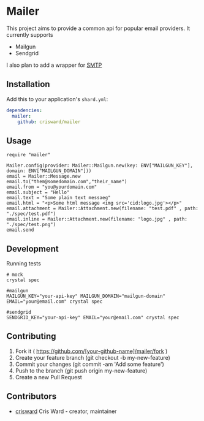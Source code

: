 # Mailer

This project aims to provide a common api for popular email providers. It currently supports
* Mailgun
* Sendgrid

I also plan to add a wrapper for [SMTP](https://github.com/arcage/crystal-email)

## Installation

Add this to your application's `shard.yml`:

```yaml
dependencies:
  mailer:
    github: crisward/mailer
```

## Usage

```crystal
require "mailer"

Mailer.config(provider: Mailer::Mailgun.new(key: ENV["MAILGUN_KEY"], domain: ENV["MAILGUN_DOMAIN"]))
email = Mailer::Message.new
email.to("them@somedomain.com","their_name")
email.from = "you@yourdomain.com"
email.subject = "Hello"
email.text = "Some plain text messaeg"
email.html = "<p>Some html message <img src='cid:logo.jpg'></p>"
email.attachment = Mailer::Attachment.new(filename: "test.pdf" , path: "./spec/test.pdf")
email.inline = Mailer::Attachment.new(filename: "logo.jpg" , path: "./spec/test.png")
email.send
```


## Development

Running tests

```
# mock
crystal spec

#mailgun
MAILGUN_KEY="your-api-key" MAILGUN_DOMAIN="mailgun-domain" EMAIL="your@email.com" crystal spec

#sendgrid
SENDGRID_KEY="your-api-key" EMAIL="your@email.com" crystal spec

```

## Contributing

1. Fork it ( https://github.com/[your-github-name]/mailer/fork )
2. Create your feature branch (git checkout -b my-new-feature)
3. Commit your changes (git commit -am 'Add some feature')
4. Push to the branch (git push origin my-new-feature)
5. Create a new Pull Request

## Contributors

- [crisward](https://github.com/crisward) Cris Ward - creator, maintainer
